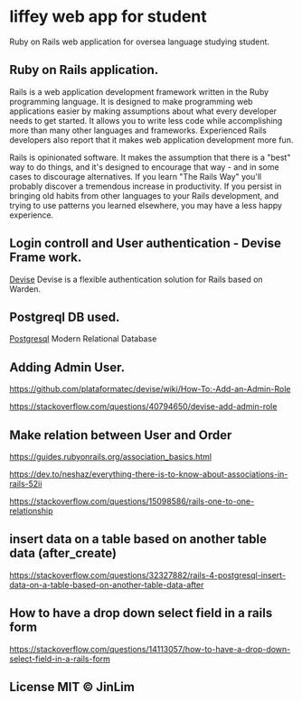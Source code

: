 # liffey web app for student

Ruby on Rails web application for oversea language studying student.

## Ruby on Rails application. 

Rails is a web application development framework written in the Ruby programming language. It is designed to make programming web applications easier by making assumptions about what every developer needs to get started. It allows you to write less code while accomplishing more than many other languages and frameworks. Experienced Rails developers also report that it makes web application development more fun.

Rails is opinionated software. It makes the assumption that there is a "best" way to do things, and it's designed to encourage that way - and in some cases to discourage alternatives. If you learn "The Rails Way" you'll probably discover a tremendous increase in productivity. If you persist in bringing old habits from other languages to your Rails development, and trying to use patterns you learned elsewhere, you may have a less happy experience.


## Login controll and User authentication - Devise Frame work. 

[Devise](https://github.com/plataformatec/devise)
Devise is a flexible authentication solution for Rails based on Warden. 

## Postgreql DB used. 

[Postgresql](https://github.com/postgres/postgres)
Modern Relational Database 



## Adding Admin User.

https://github.com/plataformatec/devise/wiki/How-To:-Add-an-Admin-Role

https://stackoverflow.com/questions/40794650/devise-add-admin-role


## Make relation between User and Order

https://guides.rubyonrails.org/association_basics.html

https://dev.to/neshaz/everything-there-is-to-know-about-associations-in-rails-52ii

https://stackoverflow.com/questions/15098586/rails-one-to-one-relationship


## insert data on a table based on another table data (after_create)

https://stackoverflow.com/questions/32327882/rails-4-postgresql-insert-data-on-a-table-based-on-another-table-data-after

## How to have a drop down select field in a rails form

https://stackoverflow.com/questions/14113057/how-to-have-a-drop-down-select-field-in-a-rails-form


## License MIT © JinLim
